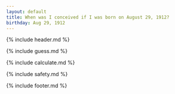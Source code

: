 ```yaml
---
layout: default
title: When was I conceived if I was born on August 29, 1912?
birthday: Aug 29, 1912
---
```


{% include header.md %}

{% include guess.md %}

{% include calculate.md %}

{% include safety.md %}

{% include footer.md %}



